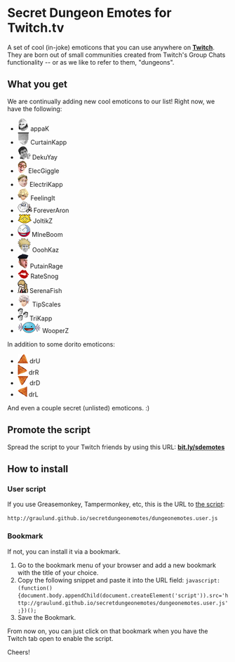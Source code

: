 # Secret Dungeon Emotes for Twitch.tv
A set of cool (in-joke) emoticons that you can use anywhere on **[Twitch](http://www.twitch.tv)**. They are born out of small communities created from Twitch's Group Chats functionality -- or as we like to refer to them, "dungeons".

## What you get

We are continually adding new cool emoticons to our list! Right now, we have the following:

* ![appaK](images/appaK.png) appaK
* ![CurtainKapp](images/CurtainKapp.png) CurtainKapp
* ![DekuYay](images/DekuYay.png) DekuYay
* ![ElecGiggle](images/ElecGiggle.png) ElecGiggle
* ![ElectriKapp](images/ElectriKapp.png) ElectriKapp
* ![FeelingIt](images/FeelingIt.png) FeelingIt
* ![ForeverAron](images/ForeverAron.png) ForeverAron
* ![JoltikZ](images/JoltikZ.png) JoltikZ
* ![MlneBoom](images/MlneBoom.png) MlneBoom
* ![OoohKaz](images/OoohKaz.png) OoohKaz
* ![PutainRage](images/PutainRage.png) PutainRage
* ![RateSnog](images/RateSnog.png) RateSnog
* ![SerenaFish](images/SerenaFish.png) SerenaFish
* ![TipScales](images/TipScales.png) TipScales
* ![TriKapp](images/TriKapp.png) TriKapp
* ![WooperZ](images/WooperZ.png) WooperZ

In addition to some dorito emoticons:
* ![drU](images/drU.png) drU
* ![drR](images/drR.png) drR
* ![drD](images/drD.png) drD
* ![drL](images/drL.png) drL

And even a couple secret (unlisted) emoticons. :)

## Promote the script

Spread the script to your Twitch friends by using this URL: **[bit.ly/sdemotes](http://bit.ly/sdemotes)**

## How to install

### User script

If you use Greasemonkey, Tampermonkey, etc, this is the URL to [the script](http://graulund.github.io/secretdungeonemotes/dungeonemotes.user.js):

`http://graulund.github.io/secretdungeonemotes/dungeonemotes.user.js`

### Bookmark

If not, you can install it via a bookmark.

1. Go to the bookmark menu of your browser and add a new bookmark with the title of your choice.
2. Copy the following snippet and paste it into the URL field: `javascript:(function(){document.body.appendChild(document.createElement('script')).src='http://graulund.github.io/secretdungeonemotes/dungeonemotes.user.js';})();`
3. Save the Bookmark.

From now on, you can just click on that bookmark when you have the Twitch tab open to enable the script.

Cheers!